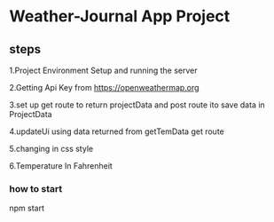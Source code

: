 # Weather-Journal App Project

## steps 
1.Project Environment Setup and running the server

2.Getting Api Key from https://openweathermap.org

3.set up get route to return projectData and post route ito save data in ProjectData

4.updateUi using data returned from getTemData get route

5.changing in css style

6.Temperature In Fahrenheit

### how to start

npm start




